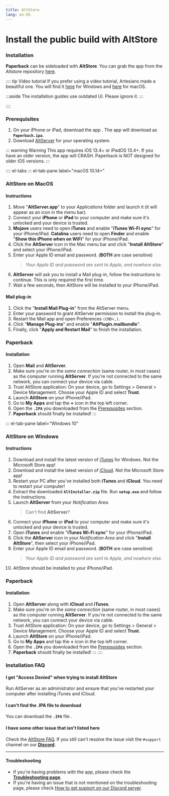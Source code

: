 ```yaml
---
title: AltStore
lang: en-US
---
```


# Install the public build with AltStore

### Installation
**Paperback** can be sideloaded with **AltStore**. 
You can grab the app from the Altstore repository [here](https://altstore.paperback.moe/altstore.json).

:::: tip Video tutorial
If you prefer using a video tutorial, Artesians made a beautiful one. You will find it [here](https://www.youtube.com/watch?v=2NBACQHgF-I) for Windows and [here](https://www.youtube.com/watch?v=qTgiHQVgulg) for macOS.

:::aside
The installation guides use outdated UI. Please ignore it.
:::

::::

### Prerequisites
1. On your iPhone or iPad, download the app <Download text="from here"/>. The app will download as **`Paperback.ipa`**.
1. Download [AltServer](https://altstore.io/) for your operating system.

::: warning Warning
This app requires iOS 13.4+ or iPadOS 13.4+. If you have an older version, the app will CRASH. Paperback is NOT designed for older iOS versions.
:::

:::: el-tabs
::: el-tab-pane label="macOS 10.14+"
### AltStore on MacOS
#### Instructions
1. Move "**AltServer.app**" to your *Applications* folder and launch it (it will appear as an icon in the menu bar).
1. Connect your **iPhone** or **iPad** to your computer and make sure it's unlocked and your device is trusted.
1. **Mojave** users need to open **iTunes** and enable "**iTunes Wi-Fi sync**" for your iPhone/iPad.
   **Catalina** users need to open **Finder** and enable "**Show this iPhone when on WiFi**" for your iPhone/iPad.
1. Click the **AltServer** icon in the Mac menu bar and click "**Install AltStore**" and select your iPhone/iPad.
1. Enter your Apple ID email and password. (**BOTH** are case sensitive)
   > *Your Apple ID and password are sent to Apple, and nowhere else.*
1. **AltServer** will ask you to install a Mail plug-in, follow the instructions to continue. This is only required the first time.
1. Wait a few seconds, then AltStore will be installed to your iPhone/iPad.

#### Mail plug-in
1. Click the "**Install Mail Plug-in**" from the AltServer menu.
1. Enter your password to grant AltServer permission to install the plug-in.
1. Restart the Mail app and open Preferences `(CMD+,)`.
1. Click "**Manage Plug-ins**" and enable "**AltPlugin.mailbundle**".
1. Finally, click "**Apply and Restart Mail**" to finish the installation.

### Paperback
#### Installation
1. Open **Mail** and **AltServer**.
1. Make sure you're on the *same connection* (same router, in most cases) as the computer running **AltServer**. If you're not connected to the same network, you can connect your device via cable.
1. Trust AltStore application: On your device, go to Settings > General > Device Management. Choose your Apple ID and select **Trust**.
1. Launch **AltStore** on your iPhone/iPad.
1. Go to **My Apps** and tap the **+** icon in the top left corner.
1. Open the **`.IPA`** you downloaded from the [Prerequisites](#prerequisites) section.
1. **Paperback** should finally be installed!
:::

::: el-tab-pane label="Windows 10"
### AltStore on Windows
#### Instructions
1. Download and install the latest version of [iTunes](https://www.apple.com/itunes/) for Windows.
   <el-tag type="warning">Not the Microsoft Store app!</el-tag>
1. Download and install the latest version of [iCloud](https://support.apple.com/en-us/HT204283).
   <el-tag type="warning">Not the Microsoft Store app!</el-tag>
1. Restart your PC after you've installed both **iTunes** and **iCloud**.
   <el-tag type="warning">You need to restart your computer!</el-tag>
1. Extract the downloaded **`AltInstaller.zip`** file. Run **`setup.exe`** and follow the instructions.
1. Launch **AltServer** from your *Notification Area*.
   > Can't find **AltServer**? <PictureDialog title="Launch AltServer" button="Image" src="/assets/AltServer.png"/>
1. Connect your **iPhone** or **iPad** to your computer and make sure it's unlocked and your device is trusted.
1. Open **iTunes** and enable "**iTunes Wi-Fi sync**" for your iPhone/iPad.
1. Click the **AltServer** icon in your *Notification Area* and click "**Install AltStore**", then select your iPhone/iPad.
1. Enter your Apple ID email and password. (**BOTH** are case sensitive)
   > *Your Apple ID and password are sent to Apple, and nowhere else.*
1. AltStore should be installed to your iPhone/iPad.

### Paperback
#### Installation
1. Open **AltServer** along with **iCloud** and **iTunes**.
1. Make sure you're on the *same connection* (same router, in most cases) as the computer running **AltServer**. If you're not connected to the same network, you can connect your device via cable.
1. Trust AltStore application: On your device, go to Settings > General > Device Management. Choose your Apple ID and select **Trust**.
1. Launch **AltStore** on your iPhone/iPad.
1. Go to **My Apps** and tap the **+** icon in the top left corner.
1. Open the **`.IPA`** you downloaded from the [Prerequisites](#prerequisites) section.
1. **Paperback** should finally be installed!
:::
::::

### Installation FAQ
#### I get "Access Denied" when trying to install AltStore
Run AltServer as an administrator and ensure that you've restarted your computer after installing iTunes and iCloud.

#### I can't find the .IPA file to download
You can download the **`.IPA`** file <Download text="from here"/>.

#### I have some other issue that isn't listed here
Check the [AltStore FAQ](https://altstore.io/faq/). If you still can't resolve the issue visit the `#support` channel on our **[Discord](https://discord.gg/Ny83JV3)**.

---

#### Troubleshooting
 * If you're having problems with the app, please check the **[Troubleshooting page](/help/faq/#troubleshooting)**. 
 * If you're having an issue that is not mentioned on the troubleshooting page, please check [How to get support on our Discord server](/help/guides/discord-support).
